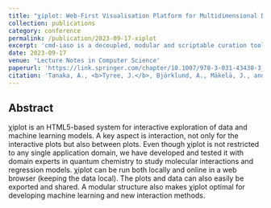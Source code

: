 ```yaml
---
title: "χiplot: Web-First Visualisation Platform for Multidimensional Data"
collection: publications
category: conference
permalink: /publication/2023-09-17-xiplot
excerpt: 'cmd-iaso is a decoupled, modular and scriptable curation tool built on top of the existing identifiers.org platform.'
date: 2023-09-17
venue: 'Lecture Notes in Computer Science'
paperurl: 'https://link.springer.com/chapter/10.1007/978-3-031-43430-3_26'
citation: 'Tanaka, A., <b>Tyree, J.</b>, Björklund, A., Mäkelä, J., and Puolamäki, K. (2023) χiplot: Web-First Visualisation Platform for Multidimensional Data. In: De Francisci Morales, G., Perlich, C., Ruchansky, N., Kourtellis, N., Baralis, E., Bonchi, F. (eds) Machine Learning and Knowledge Discovery in Databases: Applied Data Science and Demo Track. ECML PKDD 2023. <i>Lecture Notes in Computer Science</i>, 14175. Available from: <a href="https://doi.org/10.1007/978-3-031-43430-3_26">doi:10.1007/978-3-031-43430-3_26</a>.'
---
```


## Abstract

χiplot is an HTML5-based system for interactive exploration of data and machine learning models. A key aspect is interaction, not only for the interactive plots but also between plots. Even though χiplot is not restricted to any single application domain, we have developed and tested it with domain experts in quantum chemistry to study molecular interactions and regression models. χiplot can be run both locally and online in a web browser (keeping the data local). The plots and data can also easily be exported and shared. A modular structure also makes χiplot optimal for developing machine learning and new interaction methods.

